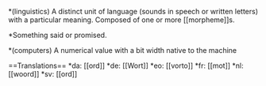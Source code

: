 *(linguistics) A distinct unit of language (sounds in speech or written letters) with a particular meaning. Composed of one or more [[morpheme]]s.

*Something said or promised.

*(computers) A numerical value with a bit width native to the machine

==Translations==
*da: [[ord]]
*de: [[Wort]]
*eo: [[vorto]]
*fr: [[mot]]
*nl: [[woord]]
*sv: [[ord]]